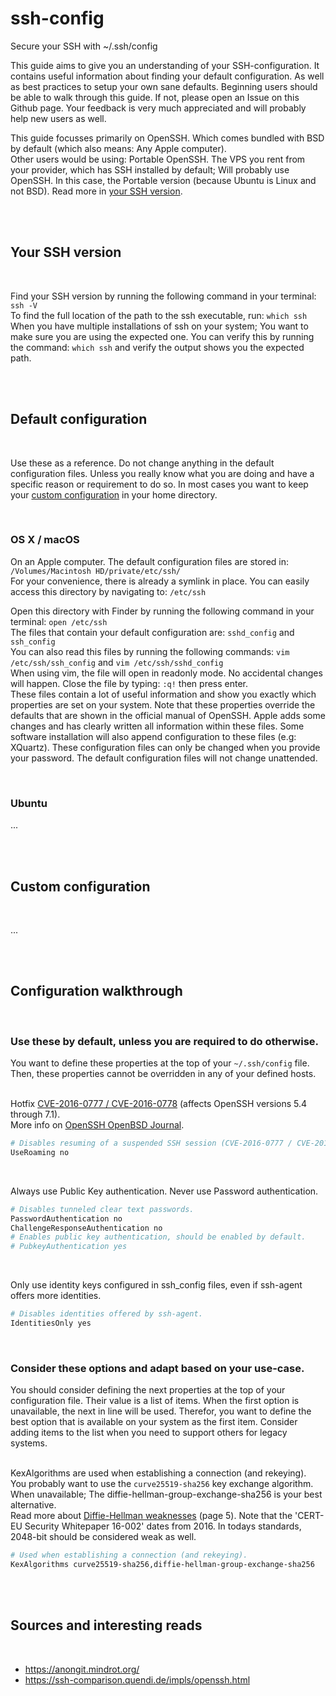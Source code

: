 # ssh-config
Secure your SSH with ~/.ssh/config

This guide aims to give you an understanding of your SSH-configuration. It contains useful information about finding your default configuration. As well as best practices to setup your own sane defaults. Beginning users should be able to walk through this guide. If not, please open an Issue on this Github page. Your feedback is very much appreciated and will probably help new users as well.

This guide focusses primarily on OpenSSH. Which comes bundled with BSD by default (which also means: Any Apple computer).
<br> Other users would be using: Portable OpenSSH. The VPS you rent from your provider, which has SSH installed by default; Will probably use OpenSSH. In this case, the Portable version (because Ubuntu is Linux and not BSD). Read more in [your SSH version](#your-ssh-version).

<br>
<br>

## Your SSH version

<br>

Find your SSH version by running the following command in your terminal: `ssh -V`
<br> To find the full location of the path to the ssh executable, run: `which ssh`
<br> When you have multiple installations of ssh on your system; You want to make sure you are using the expected one. You can verify this by running the command: `which ssh` and verify the output shows you the expected path.

<br>
<br>

## Default configuration

<br>

Use these as a reference. Do not change anything in the default configuration files. Unless you really know what you are doing and have a specific reason or requirement to do so. In most cases you want to keep your [custom configuration](#custom-configuration) in your home directory.

<br>

### OS X / macOS

On an Apple computer. The default configuration files are stored in: `/Volumes/Macintosh HD/private/etc/ssh/`
<br> For your convenience, there is already a symlink in place. You can easily access this directory by navigating to: `/etc/ssh`

Open this directory with Finder by running the following command in your terminal: `open /etc/ssh`
<br> The files that contain your default configuration are: `sshd_config` and `ssh_config`
<br> You can also read this files by running the following commands: `vim /etc/ssh/ssh_config` and `vim /etc/ssh/sshd_config`
<br> When using vim, the file will open in readonly mode. No accidental changes will happen. Close the file by typing: `:q!` then press enter.
<br> These files contain a lot of useful information and show you exactly which properties are set on your system. Note that these properties override the defaults that are shown in the official manual of OpenSSH. Apple adds some changes and has clearly written all information within these files. Some software installation will also append configuration to these files (e.g: XQuartz). These configuration files can only be changed when you provide your password. The default configuration files will not change unattended.

<br>

### Ubuntu

...

<br>
<br>

## Custom configuration

<br>

...

<br>
<br>

## Configuration walkthrough

<br>

### Use these by default, unless you are required to do otherwise.

You want to define these properties at the top of your `~/.ssh/config` file.
<br> Then, these properties cannot be overridden in any of your defined hosts.
<br>
<br>

Hotfix [CVE-2016-0777 / CVE-2016-0778](https://www.qualys.com/2016/01/14/cve-2016-0777-cve-2016-0778/openssh-cve-2016-0777-cve-2016-0778.txt) (affects OpenSSH versions 5.4 through 7.1).
<br> More info on [OpenSSH OpenBSD Journal](http://undeadly.org/cgi?action=article&sid=20160114142733).
```bash
# Disables resuming of a suspended SSH session (CVE-2016-0777 / CVE-2016-0778).
UseRoaming no
```

<br>

Always use Public Key authentication. Never use Password authentication.
```bash
# Disables tunneled clear text passwords.
PasswordAuthentication no
ChallengeResponseAuthentication no
# Enables public key authentication, should be enabled by default.
# PubkeyAuthentication yes
```

<br>

Only use identity keys configured in ssh_config files, even if ssh-agent offers more identities.
```bash
# Disables identities offered by ssh-agent.
IdentitiesOnly yes
```

<br>

### Consider these options and adapt based on your use-case.

You should consider defining the next properties at the top of your configuration file.
Their value is a list of items. When the first option is unavailable, the next in line will be used.
Therefor, you want to define the best option that is available on your system as the first item.
Consider adding items to the list when you need to support others for legacy systems.
<br>
<br>

KexAlgorithms are used when establishing a connection (and rekeying).
<br> You probably want to use the `curve25519-sha256` key exchange algorithm.
<br> When unavailable; The diffie-hellman-group-exchange-sha256 is your best alternative.
<br> Read more about [Diffie-Hellman weaknesses](https://cert.europa.eu/static/WhitePapers/CERT-EU-SWP_16-002_Weaknesses%20in%20Diffie-Hellman%20Key%20v1_0.pdf) (page 5). Note that the 'CERT-EU Security Whitepaper 16-002' dates from 2016. In todays standards, 2048-bit should be considered weak as well.
```bash
# Used when establishing a connection (and rekeying).
KexAlgorithms curve25519-sha256,diffie-hellman-group-exchange-sha256
```

<br>
<br>

## Sources and interesting reads

<br>

- https://anongit.mindrot.org/
- https://ssh-comparison.quendi.de/impls/openssh.html


